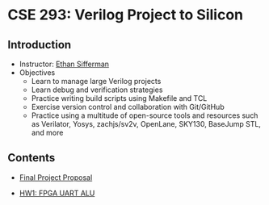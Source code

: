 # CSE 293: Verilog Project to Silicon

## Introduction

* Instructor: [Ethan Sifferman](https://github.com/sifferman)
* Objectives
    * Learn to manage large Verilog projects
    * Learn debug and verification strategies
    * Practice writing build scripts using Makefile and TCL
    * Exercise version control and collaboration with Git/GitHub
    * Practice using a multitude of open-source tools and resources such as Verilator, Yosys, zachjs/sv2v, OpenLane, SKY130, BaseJump STL, and more
## Contents
* [Final Project Proposal](./project_proposal/)

* [HW1: FPGA UART ALU](./hw1/)